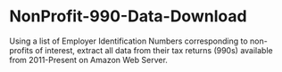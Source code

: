 # NonProfit-990-Data-Download
Using a list of Employer Identification Numbers corresponding to non-profits of interest, extract all data from their tax returns (990s) available from 2011-Present on Amazon Web Server.
